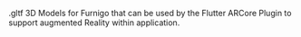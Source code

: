.gltf 3D Models for Furnigo that can be used by the Flutter ARCore Plugin to support augmented Reality within application.
